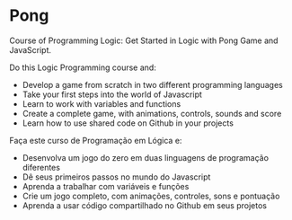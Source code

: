# Pong
Course of Programming Logic: Get Started in Logic with Pong Game and JavaScript.

Do this Logic Programming course and:
- Develop a game from scratch in two different programming languages
- Take your first steps into the world of Javascript
- Learn to work with variables and functions
- Create a complete game, with animations, controls, sounds and score
- Learn how to use shared code on Github in your projects

Faça este curso de Programação em Lógica e:
- Desenvolva um jogo do zero em duas linguagens de programação diferentes
- Dê seus primeiros passos no mundo do Javascript
- Aprenda a trabalhar com variáveis ​​e funções
- Crie um jogo completo, com animações, controles, sons e pontuação
- Aprenda a usar código compartilhado no Github em seus projetos
